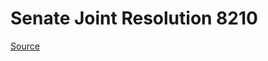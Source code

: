 # Senate Joint Resolution 8210

[Source](http://lawfilesext.leg.wa.gov/biennium/2021-22/Xml/Bills/Senate%20Joint%20Resolutions/8210.xml)
